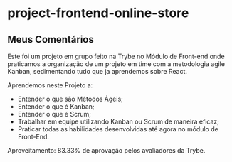 # project-frontend-online-store

## Meus Comentários

Este foi um projeto em grupo feito na Trybe no Módulo de Front-end onde praticamos a organização de um projeto em time com a metodologia agile Kanban, sedimentando tudo que ja aprendemos sobre React.

Aprendemos neste Projeto a: 
- Entender o que são Métodos Ágeis;
- Entender o que é Kanban;
- Entender o que é Scrum;
- Trabalhar em equipe utilizando Kanban ou Scrum de maneira eficaz;
- Praticar todas as habilidades desenvolvidas até agora no módulo de Front-End.

Aproveitamento: 83.33% de aprovação pelos avaliadores da Trybe.
